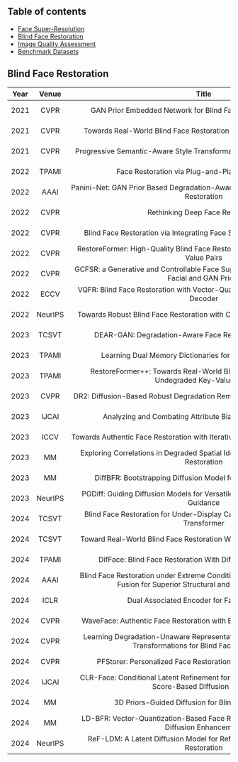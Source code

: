## Table of contents
- [Face Super-Resolution](#face-super-resolution)
- [Blind Face Restoration](#blind-face-restoration)
- [Image Quality Assessment](#image-quality-assessment)
- [Benchmark Datasets](#benchmark-datasets)

## Blind Face Restoration 
|Year<div style="width:20px">|Venue<div style="width:60px">|Title<div style="width:600px">|Resources<div style="width:100px">|Introduction<div style="width:400px">|
|:---:|:----:|:----:|:----:|:----:|
|2021|CVPR|GAN Prior Embedded Network for Blind Face Restoration in the Wild|\[[paper](https://openaccess.thecvf.com/content/CVPR2021/html/Yang_GAN_Prior_Embedded_Network_for_Blind_Face_Restoration_in_the_CVPR_2021_paper.html)\]\[[code](https://github.com/yangxy/GPEN)\]|GAN|
|2021|CVPR|Towards Real-World Blind Face Restoration With Generative Facial Prior|\[[paper](https://openaccess.thecvf.com/content/CVPR2021/html/Wang_Towards_Real-World_Blind_Face_Restoration_With_Generative_Facial_Prior_CVPR_2021_paper.html)\]\[[code](https://github.com/TencentARC/GFPGAN)\]|GAN|
|2021|CVPR|Progressive Semantic-Aware Style Transformation for Blind Face Restoration|\[[paper](https://openaccess.thecvf.com/content/CVPR2021/html/Chen_Progressive_Semantic-Aware_Style_Transformation_for_Blind_Face_Restoration_CVPR_2021_paper.html)\]\[[code](https://github.com/chaofengc/PSFRGAN)\]|GAN/Geo-Prior|
|2022|TPAMI|Face Restoration via Plug-and-Play 3D Facial Priors|\[[paper](https://ieeexplore.ieee.org/document/9591403)\]\[~~code~~]|CNN/Geometric-Prior|
|2022|AAAI|Panini-Net: GAN Prior Based Degradation-Aware Feature Interpolation for Face Restoration|\[[paper](https://ojs.aaai.org/index.php/AAAI/article/view/20159)\]\[[code](https://github.com/jianzhangcs/panini)\]|GAN|
|2022|CVPR|Rethinking Deep Face Restoration|\[[paper](https://doi.org/10.1109/CVPR52688.2022.00750)\]\[~~code~~]|GAN/Codebook|
|2022|CVPR|Blind Face Restoration via Integrating Face Shape and Generative Priors|\[[paper](https://doi.org/10.1109/CVPR52688.2022.00751)\]\[[code](https://github.com/TencentYoutuResearch/FaceRestoration-sgpn)\]|GAN/Geo-Prior|
|2022|CVPR|RestoreFormer: High-Quality Blind Face Restoration from Undegraded Key-Value Pairs|\[[paper](https://doi.org/10.1109/CVPR52688.2022.01699)\]\[[code](https://github.com/wzhouxiff/RestoreFormer)\]|ViT/Codebook|
|2022|CVPR|GCFSR: a Generative and Controllable Face Super Resolution Method Without Facial and GAN Priors|\[[paper](https://doi.org/10.1109/CVPR52688.2022.00193)\]\[[code](https://github.com/hejingwenhejingwen/GCFSR)\]|GAN|
|2022|ECCV|VQFR: Blind Face Restoration with Vector-Quantized Dictionary and Parallel Decoder|\[[paper](https://arxiv.org/abs/2205.06803)\]\[[code](https://github.com/TencentARC/VQFR)\]|GAN/Codebook|
|2022|NeurIPS|Towards Robust Blind Face Restoration with Codebook Lookup Transformer|\[[paper](https://papers.nips.cc/paper_files/paper/2022/hash/c573258c38d0a3919d8c1364053c45df-Abstract-Conference.html)\]\[[code](https://github.com/sczhou/CodeFormer)\]|ViT/Codebook|
|2023|TCSVT|DEAR-GAN: Degradation-Aware Face Restoration With GAN Prior|\[[paper](https://doi.org/10.1109/TCSVT.2023.3244786)\]\[~~code~~]|GAN|
|2023|TPAMI|Learning Dual Memory Dictionaries for Blind Face Restoration|\[[paper](https://ieeexplore.ieee.org/document/9921338)\]\[[code](https://github.com/csxmli2016/DMDNet)\]|no|
|2023|TPAMI|RestoreFormer++: Towards Real-World Blind Face Restoration From Undegraded Key-Value Pairs|\[[paper](https://doi.org/10.1109/TPAMI.2023.3315753)\]\[[code](https://github.com/wzhouxiff/RestoreFormerPlusPlus)\]|no|
|2023|CVPR|DR2: Diffusion-Based Robust Degradation Remover for Blind Face Restoration|\[[paper](https://ieeexplore.ieee.org/document/10204963)\]\[[code](https://github.com/Kaldwin0106/DR2_Drgradation_Remover)\]|Diffusion|
|2023|IJCAI|Analyzing and Combating Attribute Bias for Face Restoration|\[[paper](https://www.ijcai.org/proceedings/2023/128)\]\[~~code~~]|no|
|2023|ICCV|Towards Authentic Face Restoration with Iterative Diffusion Models and Beyond|\[[paper](https://ieeexplore.ieee.org/document/10376857)\]\[~~code~~]|Diffusion|
|2023|MM|Exploring Correlations in Degraded Spatial Identity Features for Blind Face Restoration|\[[paper](https://dl.acm.org/doi/10.1145/3581783.3611782)\]\[~~code~~]|no|
|2023|MM|DiffBFR: Bootstrapping Diffusion Model for Blind Face Restoration|\[[paper](https://dl.acm.org/doi/10.1145/3581783.3611731)\]\[~~code~~]|no|
|2023|NeurIPS|PGDiff: Guiding Diffusion Models for Versatile Face Restoration via Partial Guidance|\[[paper](https://papers.nips.cc/paper_files/paper/2023/hash/661c37f3b098bdee53fd7d9c4ef6964a-Abstract-Conference.html)\]\[[code](https://github.com/pq-yang/PGDiff)\]|Diffusion|
|2024|TCSVT|Blind Face Restoration for Under-Display Camera via Dictionary Guided Transformer|\[[paper](https://ieeexplore.ieee.org/abstract/document/10339338)\]\[~~code~~]|ViT|
|2024|TCSVT|Toward Real-World Blind Face Restoration With Generative Diffusion Prior|\[[paper](https://ieeexplore.ieee.org/abstract/document/10486984)\]\[[code](https://github.com/chenxx89/BFRffusion)]|Diffusion|
|2024|TPAMI|DifFace: Blind Face Restoration With Diffused Error Contraction|\[[paper](https://ieeexplore.ieee.org/document/10607954)\]\[[code](https://github.com/zsyOAOA/DifFace)\]|Diffusion|
|2024|AAAI|Blind Face Restoration under Extreme Conditions: Leveraging 3D-2D Prior Fusion for Superior Structural and Texture Recovery|\[[paper](https://ojs.aaai.org/index.php/AAAI/article/view/27889)\]\[[code](https://github.com/zhengrchan/FREx)\]|GAN/Geo-Prior|
|2024|ICLR|Dual Associated Encoder for Face Restoration|\[[paper](https://openreview.net/forum?id=gwDuW7Ok5f)\]\[[code](https://github.com/LIAGM/DAEFR)\]|ViT/Codebook|
|2024|CVPR|WaveFace: Authentic Face Restoration with Efficient Frequency Recovery|\[[paper](https://ieeexplore.ieee.org/document/10656674)\]\[~~code~~]|Diffusion|
|2024|CVPR|Learning Degradation-Unaware Representation with Prior-Based Latent Transformations for Blind Face Restoration|\[[paper](https://ieeexplore.ieee.org/document/10655585)\]\[~~code~~]|Diffusion|
|2024|CVPR|PFStorer: Personalized Face Restoration and Super-Resolutionn|\[[paper](https://ieeexplore.ieee.org/document/10657576)\]\[~~code~~]|Diffusion/Ref|
|2024|IJCAI|CLR-Face: Conditional Latent Refinement for Blind Face Restoration Using Score-Based Diffusion Models|\[[paper](https://www.ijcai.org/proceedings/2024/143)\]\[~~code~~]|Diffusion|
|2024|MM|3D Priors-Guided Diffusion for Blind Face Restoration|\[[paper](https://dl.acm.org/doi/10.1145/3664647.3681611)\]\[[code](https://github.com/Xiaobin-Lu/3Diffusion)\]|Diffusion/Geo-Prior|
|2024|MM|LD-BFR: Vector-Quantization-Based Face Restoration Model with Latent Diffusion Enhancement|\[[paper](https://dl.acm.org/doi/10.1145/3664647.3680853))\]\[[code](https://github.com/YuzhenD/LD-BFR.git)\]|Diffusion/Codebook|
|2024|NeurIPS|ReF-LDM: A Latent Diffusion Model for Reference-based Face Image Restoration|\[[paper](https://papers.nips.cc/paper_files/paper/2024/hash/88be023075a5a3ff3dc3b5d26623fa22-Abstract-Conference.html)\]\[[code](https://github.com/ChiWeiHsiao/ref-ldm)\]|Diffusion/Ref|

